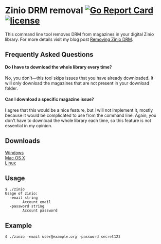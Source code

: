 # Zinio DRM removal [![Go Report Card](https://goreportcard.com/badge/github.com/metalnem/zinio)](https://goreportcard.com/report/github.com/metalnem/zinio) [![license](https://img.shields.io/badge/license-MIT-blue.svg?style=flat)](https://raw.githubusercontent.com/metalnem/zinio/master/LICENSE)

This command line tool removes DRM from magazines in your digital Zinio library.
For more details visit my blog post
[Removing Zinio DRM](https://mijailovic.net/2017/06/06/removing-zinio-drm/).

## Frequently Asked Questions

#### Do I have to download the whole library every time?

No, you don't—this tool skips issues that you have
already downloaded. It will only download the magazines
that are not present in your download folder.

#### Can I download a specific magazine issue?

I agree that this would be a nice feature, but I will
not implement it, mostly because it would be complicated
to use from the command line. Again, you don't have
to download the whole library each time, so this feature
is not essential in my opinion.

## Downloads

[Windows](https://github.com/Metalnem/zinio/releases/download/v1.0.3/zinio-win64-1.0.3.zip)  
[Mac OS X](https://github.com/Metalnem/zinio/releases/download/v1.0.3/zinio-darwin64-1.0.3.zip)  
[Linux](https://github.com/Metalnem/zinio/releases/download/v1.0.3/zinio-linux64-1.0.3.zip)


## Usage

```
$ ./zinio
Usage of zinio:
  -email string
    	Account email
  -password string
    	Account password
```

## Example

```
$ ./zinio -email user@example.org -password secret123 
```
